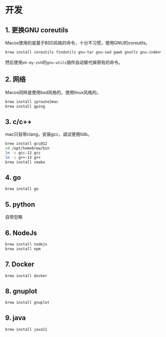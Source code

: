 # 开发

## 1. 更换GNU coreutils

Macos使用的是基于BSD风格的命令，十分不习惯，使用GNU的coreutils。

```sh
brew install coreutils findutils gnu-tar gnu-sed gawk gnutls gnu-indent gnu-getopt grep
```

然后使用`oh-my-zsh`的`gnu-utils`插件自动替代掉原有的命令。

## 2. 网络

Macos同样是使用bsd风格的，使用linux风格的。

```sh
brew install iproute2mac
brew install gping
```

## 3. c/c++

mac只自带clang，安装gcc，调试使用lldb。

```sh
brew install gcc@12
cd /opt/homebrew/bin
ln -s gcc-12 gcc
ln -s g++-12 g++
brew install cmake
```

## 4. go

```sh
brew install go
```

## 5. python

自带忽略

## 6. NodeJs

```sh
brew install nodejs
brew install npm
```

## 7. Docker

```sh
brew install docker
```

## 8. gnuplot

```sh
brew install gnuplot
```

## 9. java

```sh
brew install java11
```
